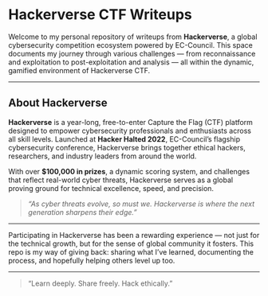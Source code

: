 # Hackerverse CTF Writeups

Welcome to my personal repository of writeups from **Hackerverse**, a global cybersecurity competition ecosystem powered by EC-Council. This space documents my journey through various challenges — from reconnaissance and exploitation to post-exploitation and analysis — all within the dynamic, gamified environment of Hackerverse CTF.

---

## About Hackerverse

**Hackerverse** is a year-long, free-to-enter Capture the Flag (CTF) platform designed to empower cybersecurity professionals and enthusiasts across all skill levels. Launched at **Hacker Halted 2022**, EC-Council’s flagship cybersecurity conference, Hackerverse brings together ethical hackers, researchers, and industry leaders from around the world.

With over **$100,000 in prizes**, a dynamic scoring system, and challenges that reflect real-world cyber threats, Hackerverse serves as a global proving ground for technical excellence, speed, and precision.

> *“As cyber threats evolve, so must we. Hackerverse is where the next generation sharpens their edge.”*

---


Participating in Hackerverse has been a rewarding experience — not just for the technical growth, but for the sense of global community it fosters. This repo is my way of giving back: sharing what I’ve learned, documenting the process, and hopefully helping others level up too.

---

> “Learn deeply. Share freely. Hack ethically.”
